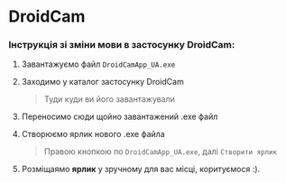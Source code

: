 # DroidCam
### Інструкція зі зміни мови в застосунку DroidCam:<br/>
1. Завантажуємо файл `DroidCamApp_UA.exe`
1. Заходимо у каталог застосунку DroidCam<br/>
   > Туди куди ви його завантажували

4. Переносимо сюди щойно завантажений .exe файл

1. Створюємо ярлик нового .exe файла<br/>
   > Правою кнопкою по `DroidCamApp_UA.exe`, далі `Створити ярлик`

6. Розміщаямо __ярлик__ у зручному для вас місці, коритуємося :).
